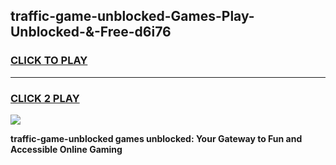 
## traffic-game-unblocked-Games-Play-Unblocked-&-Free-d6i76
<h3>
<a href="https://premium76.site?title=traffic-game-unblocked&ref=24A">CLICK TO PLAY</a></h3>
<hr>

<h3>
<a href="https://premium76.site?title=traffic-game-unblocked&ref=24A">CLICK 2 PLAY</a>
  
</h3>

<a href="https://premium76.site?title=traffic-game-unblocked&ref=24A"><img src="https://clearcache.store/games.png"></a>


**traffic-game-unblocked games unblocked: Your Gateway to Fun and Accessible Online Gaming**
